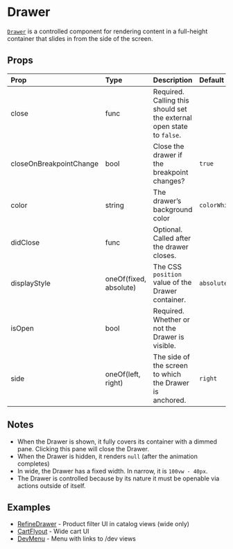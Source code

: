 # Drawer

[`Drawer`](https://github.com/zakness/birchbox-gitbook/tree/1ad9356b440d8ffd191f6222475ef6f0c15444b0/src/components/Drawer/index.js) is a controlled component for rendering content in a full-height container that slides in from the side of the screen.

## Props

| Prop | Type | Description | Default |
| :--- | :--- | :--- | :--- |
| close | func | Required. Calling this should set the external open state to `false`. |  |
| closeOnBreakpointChange | bool | Close the drawer if the breakpoint changes? | `true` |
| color | string | The drawer’s background color | `colorWhite` |
| didClose | func | Optional. Called after the drawer closes. |  |
| displayStyle | oneOf\(fixed, absolute\) | The CSS `position` value of the Drawer container. | `absolute` |
| isOpen | bool | Required. Whether or not the Drawer is visible. |  |
| side | oneOf\(left, right\) | The side of the screen to which the Drawer is anchored. | `right` |

## Notes

* When the Drawer is shown, it fully covers its container with a dimmed pane. Clicking this pane will close the Drawer.
* When the Drawer is hidden, it renders `null` \(after the animation completes\)
* In wide, the Drawer has a fixed width. In narrow, it is `100vw - 40px`.
* The Drawer is controlled because by its nature it must be openable via actions outside of itself.

## Examples

* [RefineDrawer](https://github.com/zakness/birchbox-gitbook/tree/1ad9356b440d8ffd191f6222475ef6f0c15444b0/src/views/catalog/components/RefineDrawer/index.js) - Product filter UI in catalog views \(wide only\)
* [CartFlyout](https://github.com/zakness/birchbox-gitbook/tree/1ad9356b440d8ffd191f6222475ef6f0c15444b0/src/components/CartFlyout/index.js) - Wide cart UI
* [DevMenu](https://github.com/zakness/birchbox-gitbook/tree/1ad9356b440d8ffd191f6222475ef6f0c15444b0/src/components/DevMenu/index.js) - Menu with links to /dev views

